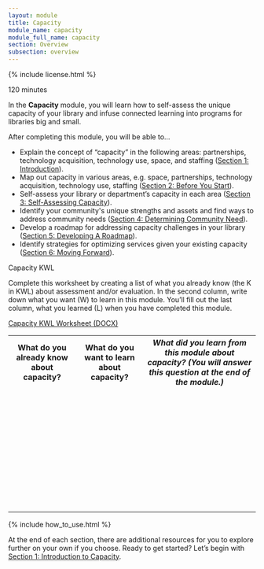 ```yaml
---
layout: module
title: Capacity
module_name: capacity
module_full_name: capacity
section: Overview
subsection: overview
---
```


{% include license.html %}

<p class="time">120 minutes</p>

In the <b>Capacity</b> module, you will learn how to self-assess the unique capacity of your library and infuse connected learning into programs for libraries big and small.

<div class="objectives">
	<p>After completing this module, you will be able to...</p>
	<ul>
	<li>Explain the concept of “capacity” in the following areas: partnerships, technology acquisition, technology use, space, and staffing (<a href="{{site.url}}{{site.baseurl}}/modules/capacity/section-1-0.html">Section 1: Introduction</a>).</li>
	<li>Map out capacity in various areas, e.g. space, partnerships, technology acquisition, technology use, staffing (<a href="{{site.url}}{{site.baseurl}}/modules/capacity/section-2-0.html">Section 2: Before You Start</a>).</li>
	<li>Self-assess your library or department’s capacity in each area (<a href="{{site.url}}{{site.baseurl}}/modules/capacity/section-3-0.html">Section 3: Self-Assessing Capacity</a>).</li>
	<li> Identify your community's unique strengths and assets and find ways to address community needs (<a href="{{site.url}}{{site.baseurl}}/modules/capacity/section-4-0.html">Section 4: Determining Community Need</a>).</li>
  <li>Develop a roadmap for addressing capacity challenges in your library (<a href="{{site.url}}{{site.baseurl}}/modules/capacity/section-5-0.html">Section 5: Developing A Roadmap</a>).</li>
	<li>Identify strategies for optimizing services given your existing capacity (<a href="{{site.url}}{{site.baseurl}}/modules/capacity/section-6-0.html">Section 6: Moving Forward</a>).</li>
</ul>
</div>

<div class="reflection">
	<p>Capacity KWL</p>
<p>Complete this worksheet by creating a list of what you already know (the K in KWL) about assessment and/or evaluation. In the second column, write down what you want (W) to learn in this module. You’ll fill out the last column, what you learned (L) when you have completed this module.</p>
<p><a href="docs/capacity_kwl.docx">Capacity KWL Worksheet (DOCX)</a></p>

<table class="worksheet">
	<tr><th>What do you already know about capacity?</th>
		<th>What do you want to learn about capacity?</th>
		<th><i>What did you learn from this module about capacity? (You will answer this question at the end of the module.)</i></th>
	</tr>
	<tr>
		<td style="height:250px;"></td>
		<td></td>
		<td></td>
	</tr>
</table>
</div>

{% include how_to_use.html %} 

At the end of each section, there are additional resources for you to explore further on your own if you choose.
Ready to get started? Let’s begin with [Section 1: Introduction to Capacity](section-1-0.html).
